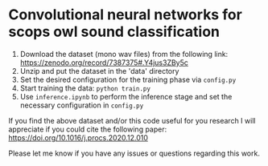 # Convolutional neural networks for scops owl sound classification

1. Download the dataset (mono wav files) from the following link: https://zenodo.org/record/7387375#.Y4jus3ZBy5c
2. Unzip and put the dataset in the 'data' directory
3. Set the desired configuration for the training phase via `config.py`
4. Start training the data: `python train.py`
5. Use `inference.ipynb` to perform the inference stage and set the necessary configuration in `config.py`

If you find the above dataset and/or this code useful for you research I will appreciate if you could cite the following paper: https://doi.org/10.1016/j.procs.2020.12.010

Please let me know if you have any issues or questions regarding this work.
